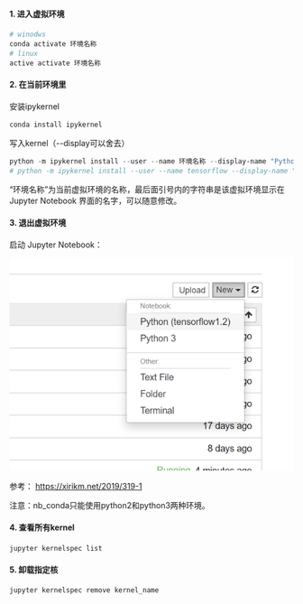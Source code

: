 #### 1. 进入虚拟环境

```powershell
# winodws
conda activate 环境名称
# linux
active activate 环境名称
```

#### 2. 在当前环境里

安装ipykernel

```powershell
conda install ipykernel
```

写入kernel（--display可以舍去）


```powershell
python -m ipykernel install --user --name 环境名称 --display-name "Python (环境名称)"
# python -m ipykernel install --user --name tensorflow --display-name "Python (tensorflow1.2)"
```
“环境名称”为当前虚拟环境的名称，最后面引号内的字符串是该虚拟环境显示在 Jupyter Notebook 界面的名字，可以随意修改。
#### 3. 退出虚拟环境
启动 Jupyter Notebook：

![image-20200607103208772](imags/image-20200607103208772.png)


参考： https://xirikm.net/2019/319-1





注意：nb_conda只能使用python2和python3两种环境。



#### 4. 查看所有kernel

```shell
jupyter kernelspec list
```

#### 5. 卸载指定核

```shell
jupyter kernelspec remove kernel_name
```

